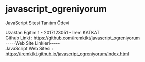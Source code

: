 # javascript_ogreniyorum
 JavaScript Sitesi Tanıtım Ödevi

Uzaktan Egitim 1 - 2017123051 - İrem KATKAT <br/>
Github Linki : https://github.com/iremktkt/javascript_ogreniyorum <br/>
-----Web Site Linkleri-----<br/>
JavaScript Web Sitesi : https://iremktkt.github.io/javascript_ogreniyorum/index.html<br/>

